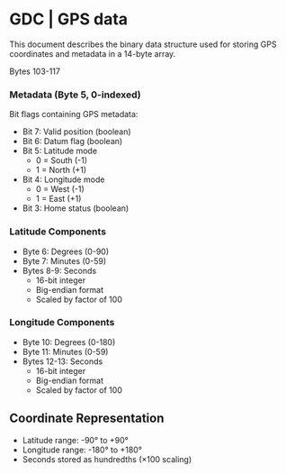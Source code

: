 # GDC | GPS data

This document describes the binary data structure used for storing GPS coordinates and metadata in a 14-byte array.

Bytes 103-117

### Metadata (Byte 5, 0-indexed)
Bit flags containing GPS metadata:
- Bit 7: Valid position (boolean)
- Bit 6: Datum flag (boolean)
- Bit 5: Latitude mode
  - 0 = South (-1)
  - 1 = North (+1)
- Bit 4: Longitude mode
  - 0 = West (-1)
  - 1 = East (+1)
- Bit 3: Home status (boolean)

### Latitude Components
- Byte 6: Degrees (0-90)
- Byte 7: Minutes (0-59)
- Bytes 8-9: Seconds
  - 16-bit integer
  - Big-endian format
  - Scaled by factor of 100

### Longitude Components
- Byte 10: Degrees (0-180)
- Byte 11: Minutes (0-59)
- Bytes 12-13: Seconds
  - 16-bit integer
  - Big-endian format
  - Scaled by factor of 100

## Coordinate Representation
- Latitude range: -90° to +90°
- Longitude range: -180° to +180°
- Seconds stored as hundredths (×100 scaling)